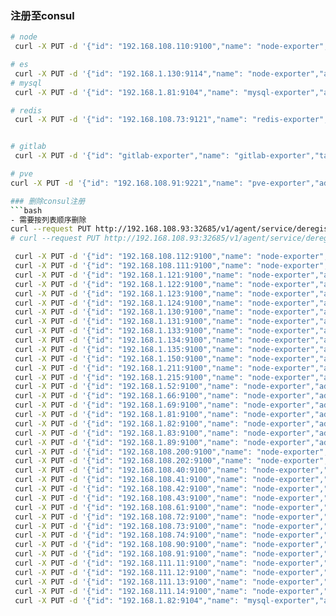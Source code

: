 

### 注册至consul
```bash
# node
 curl -X PUT -d '{"id": "192.168.108.110:9100","name": "node-exporter","address": "192.168.108.110","port": ''9100, "checks": [{"http": "http://192.168.108.110:9100/","interval": "5s"}]}'     http://192.168.108.93:32685/v1/agent/service/register

# es
 curl -X PUT -d '{"id": "192.168.1.130:9114","name": "node-exporter","address": "192.168.1.130","port": ''9114, "checks": [{"http": "http://192.168.1.130:9114/","interval": "5s"}]}'     http://192.168.108.93:32685/v1/agent/service/register
# mysql
 curl -X PUT -d '{"id": "192.168.1.81:9104","name": "mysql-exporter","address": "192.168.1.81","port": ''9104, "checks": [{"http": "http://192.168.1.81:9104/","interval": "5s"}]}'     http://192.168.108.93:32685/v1/agent/service/register

# redis
 curl -X PUT -d '{"id": "192.168.108.73:9121","name": "redis-exporter","address": "192.168.108.73","port": ''9121, "checks": [{"http": "http://192.168.108.73:9121/","interval": "5s"}]}'     http://192.168.108.93:32685/v1/agent/service/register


# gitlab
 curl -X PUT -d '{"id": "gitlab-exporter","name": "gitlab-exporter","tags": ["prometheus"],"address": "https://gitlab.rongshujia.net","port": 0,"Meta": {"url": "/-/metrics","params":"biBietRb6YDwNj_2_PAE"}},"check": {"id": "gitlab-exporter-check","name": "GitLab Exporter HTTP Check","hTTP": "https://gitlab.rongshujia.net/-/metrics?token=biBietRb6YDwNj_2_PAE","method": "GET","interval": "10s","timeout": "1s"}}' http://192.168.108.93:32685/v1/agent/service/register

# pve
curl -X PUT -d '{"id": "192.168.108.91:9221","name": "pve-exporter","address": "192.168.108.91","port": '9221', "Meta": {"url": "pve","params":"192.168.1.126:8006"}},"checks": [{"http": "http://192.168.108.91:9221/pve#target=192.168.1.126:8006","interval": "30s"}]}'     http://192.168.108.93:32685/v1/agent/service/register```

### 删除consul注册
```bash
- 需要按列表顺序删除
curl --request PUT http://192.168.108.93:32685/v1/agent/service/deregister/<ID>
# curl --request PUT http://192.168.108.93:32685/v1/agent/service/deregister/192.168.108.110

```


```bash
 curl -X PUT -d '{"id": "192.168.108.112:9100","name": "node-exporter","address": "192.168.108.112","port": ''9100, "checks": [{"http": "http://192.168.108.112:9100/","interval": "5s"}]}'     http://192.168.108.93:32685/v1/agent/service/register
 curl -X PUT -d '{"id": "192.168.108.111:9100","name": "node-exporter","address": "192.168.108.111","port": ''9100, "checks": [{"http": "http://192.168.108.111:9100/","interval": "5s"}]}'     http://192.168.108.93:32685/v1/agent/service/register
 curl -X PUT -d '{"id": "192.168.1.121:9100","name": "node-exporter","address": "192.168.1.121","port": ''9100, "checks": [{"http": "http://192.168.1.121:9100/","interval": "5s"}]}'     http://192.168.108.93:32685/v1/agent/service/register
 curl -X PUT -d '{"id": "192.168.1.122:9100","name": "node-exporter","address": "192.168.1.122","port": ''9100, "checks": [{"http": "http://192.168.1.122:9100/","interval": "5s"}]}'     http://192.168.108.93:32685/v1/agent/service/register
 curl -X PUT -d '{"id": "192.168.1.123:9100","name": "node-exporter","address": "192.168.1.123","port": ''9100, "checks": [{"http": "http://192.168.1.123:9100/","interval": "5s"}]}'     http://192.168.108.93:32685/v1/agent/service/register
 curl -X PUT -d '{"id": "192.168.1.124:9100","name": "node-exporter","address": "192.168.1.124","port": ''9100, "checks": [{"http": "http://192.168.1.124:9100/","interval": "5s"}]}'     http://192.168.108.93:32685/v1/agent/service/register
 curl -X PUT -d '{"id": "192.168.1.130:9100","name": "node-exporter","address": "192.168.1.130","port": ''9100, "checks": [{"http": "http://192.168.1.130:9100/","interval": "5s"}]}'     http://192.168.108.93:32685/v1/agent/service/register
 curl -X PUT -d '{"id": "192.168.1.131:9100","name": "node-exporter","address": "192.168.1.131","port": ''9100, "checks": [{"http": "http://192.168.1.131:9100/","interval": "5s"}]}'     http://192.168.108.93:32685/v1/agent/service/register
 curl -X PUT -d '{"id": "192.168.1.133:9100","name": "node-exporter","address": "192.168.1.133","port": ''9100, "checks": [{"http": "http://192.168.1.133:9100/","interval": "5s"}]}'     http://192.168.108.93:32685/v1/agent/service/register
 curl -X PUT -d '{"id": "192.168.1.134:9100","name": "node-exporter","address": "192.168.1.134","port": ''9100, "checks": [{"http": "http://192.168.1.134:9100/","interval": "5s"}]}'     http://192.168.108.93:32685/v1/agent/service/register
 curl -X PUT -d '{"id": "192.168.1.135:9100","name": "node-exporter","address": "192.168.1.135","port": ''9100, "checks": [{"http": "http://192.168.1.135:9100/","interval": "5s"}]}'     http://192.168.108.93:32685/v1/agent/service/register
 curl -X PUT -d '{"id": "192.168.1.150:9100","name": "node-exporter","address": "192.168.1.150","port": ''9100, "checks": [{"http": "http://192.168.1.150:9100/","interval": "5s"}]}'     http://192.168.108.93:32685/v1/agent/service/register
 curl -X PUT -d '{"id": "192.168.1.211:9100","name": "node-exporter","address": "192.168.1.211","port": ''9100, "checks": [{"http": "http://192.168.1.211:9100/","interval": "5s"}]}'     http://192.168.108.93:32685/v1/agent/service/register
 curl -X PUT -d '{"id": "192.168.1.215:9100","name": "node-exporter","address": "192.168.1.215","port": ''9100, "checks": [{"http": "http://192.168.1.215:9100/","interval": "5s"}]}'     http://192.168.108.93:32685/v1/agent/service/register
 curl -X PUT -d '{"id": "192.168.1.52:9100","name": "node-exporter","address": "192.168.1.52","port": ''9100, "checks": [{"http": "http://192.168.1.52:9100/","interval": "5s"}]}'     http://192.168.108.93:32685/v1/agent/service/register
 curl -X PUT -d '{"id": "192.168.1.66:9100","name": "node-exporter","address": "192.168.1.66","port": ''9100, "checks": [{"http": "http://192.168.1.66:9100/","interval": "5s"}]}'     http://192.168.108.93:32685/v1/agent/service/register
 curl -X PUT -d '{"id": "192.168.1.69:9100","name": "node-exporter","address": "192.168.1.69","port": ''9100, "checks": [{"http": "http://192.168.1.69:9100/","interval": "5s"}]}'     http://192.168.108.93:32685/v1/agent/service/register
 curl -X PUT -d '{"id": "192.168.1.81:9100","name": "node-exporter","address": "192.168.1.81","port": ''9100, "checks": [{"http": "http://192.168.1.81:9100/","interval": "5s"}]}'     http://192.168.108.93:32685/v1/agent/service/register
 curl -X PUT -d '{"id": "192.168.1.82:9100","name": "node-exporter","address": "192.168.1.82","port": ''9100, "checks": [{"http": "http://192.168.1.82:9100/","interval": "5s"}]}'     http://192.168.108.93:32685/v1/agent/service/register
 curl -X PUT -d '{"id": "192.168.1.83:9100","name": "node-exporter","address": "192.168.1.83","port": ''9100, "checks": [{"http": "http://192.168.1.83:9100/","interval": "5s"}]}'     http://192.168.108.93:32685/v1/agent/service/register
 curl -X PUT -d '{"id": "192.168.1.89:9100","name": "node-exporter","address": "192.168.1.89","port": ''9100, "checks": [{"http": "http://192.168.1.89:9100/","interval": "5s"}]}'     http://192.168.108.93:32685/v1/agent/service/register
 curl -X PUT -d '{"id": "192.168.108.200:9100","name": "node-exporter","address": "192.168.108.200","port": ''9100, "checks": [{"http": "http://192.168.108.200:9100/","interval": "5s"}]}'     http://192.168.108.93:32685/v1/agent/service/register
 curl -X PUT -d '{"id": "192.168.108.202:9100","name": "node-exporter","address": "192.168.108.202","port": ''9100, "checks": [{"http": "http://192.168.108.202:9100/","interval": "5s"}]}'     http://192.168.108.93:32685/v1/agent/service/register
 curl -X PUT -d '{"id": "192.168.108.40:9100","name": "node-exporter","address": "192.168.108.40","port": ''9100, "checks": [{"http": "http://192.168.108.40:9100/","interval": "5s"}]}'     http://192.168.108.93:32685/v1/agent/service/register
 curl -X PUT -d '{"id": "192.168.108.41:9100","name": "node-exporter","address": "192.168.108.41","port": ''9100, "checks": [{"http": "http://192.168.108.41:9100/","interval": "5s"}]}'     http://192.168.108.93:32685/v1/agent/service/register
 curl -X PUT -d '{"id": "192.168.108.42:9100","name": "node-exporter","address": "192.168.108.42","port": ''9100, "checks": [{"http": "http://192.168.108.42:9100/","interval": "5s"}]}'     http://192.168.108.93:32685/v1/agent/service/register
 curl -X PUT -d '{"id": "192.168.108.43:9100","name": "node-exporter","address": "192.168.108.43","port": ''9100, "checks": [{"http": "http://192.168.108.43:9100/","interval": "5s"}]}'     http://192.168.108.93:32685/v1/agent/service/register
 curl -X PUT -d '{"id": "192.168.108.61:9100","name": "node-exporter","address": "192.168.108.61","port": ''9100, "checks": [{"http": "http://192.168.108.61:9100/","interval": "5s"}]}'     http://192.168.108.93:32685/v1/agent/service/register
 curl -X PUT -d '{"id": "192.168.108.72:9100","name": "node-exporter","address": "192.168.108.72","port": ''9100, "checks": [{"http": "http://192.168.108.72:9100/","interval": "5s"}]}'     http://192.168.108.93:32685/v1/agent/service/register
 curl -X PUT -d '{"id": "192.168.108.73:9100","name": "node-exporter","address": "192.168.108.73","port": ''9100, "checks": [{"http": "http://192.168.108.73:9100/","interval": "5s"}]}'     http://192.168.108.93:32685/v1/agent/service/register
 curl -X PUT -d '{"id": "192.168.108.74:9100","name": "node-exporter","address": "192.168.108.74","port": ''9100, "checks": [{"http": "http://192.168.108.74:9100/","interval": "5s"}]}'     http://192.168.108.93:32685/v1/agent/service/register
 curl -X PUT -d '{"id": "192.168.108.90:9100","name": "node-exporter","address": "192.168.108.90","port": ''9100, "checks": [{"http": "http://192.168.108.90:9100/","interval": "5s"}]}'     http://192.168.108.93:32685/v1/agent/service/register
 curl -X PUT -d '{"id": "192.168.108.91:9100","name": "node-exporter","address": "192.168.108.91","port": ''9100, "checks": [{"http": "http://192.168.108.91:9100/","interval": "5s"}]}'     http://192.168.108.93:32685/v1/agent/service/register
 curl -X PUT -d '{"id": "192.168.111.11:9100","name": "node-exporter","address": "192.168.111.11","port": ''9100, "checks": [{"http": "http://192.168.111.11:9100/","interval": "5s"}]}'     http://192.168.108.93:32685/v1/agent/service/register
 curl -X PUT -d '{"id": "192.168.111.12:9100","name": "node-exporter","address": "192.168.111.12","port": ''9100, "checks": [{"http": "http://192.168.111.12:9100/","interval": "5s"}]}'     http://192.168.108.93:32685/v1/agent/service/register
 curl -X PUT -d '{"id": "192.168.111.13:9100","name": "node-exporter","address": "192.168.111.13","port": ''9100, "checks": [{"http": "http://192.168.111.13:9100/","interval": "5s"}]}'     http://192.168.108.93:32685/v1/agent/service/register
 curl -X PUT -d '{"id": "192.168.111.14:9100","name": "node-exporter","address": "192.168.111.14","port": ''9100, "checks": [{"http": "http://192.168.111.14:9100/","interval": "5s"}]}'     http://192.168.108.93:32685/v1/agent/service/register
 curl -X PUT -d '{"id": "192.168.1.82:9104","name": "mysql-exporter","address": "192.168.1.82","port": ''9104, "checks": [{"http": "http://192.168.1.82:9104/","interval": "5s"}]}'     http://192.168.108.93:32685/v1/agent/service/register
```